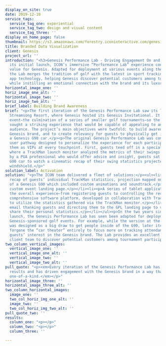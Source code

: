 ```yaml
---
display_on_site: true
date: 2019-12-10
service_tags:
  service_tag_one: experiential
  service_tag_two: design and visual content
  service_tag_three: ''
display_on_home_page: false
thumbnail: https://s3.amazonaws.com/forestry.iconinteractive.com/genesis-thumb.jpg
title: Branded Data Visualization
client: Genesis
project_url: ''
introduction: "<h3>Genesis Performance Lab - Driving Engagement On and Off the Green</h3><p>Since
  its initial launch, ICON’s immersive “Performance Lab” experience continues to drive
  value for Genesis. Adapted for deployment at various events along the PGA Tour,
  the Lab merges the tradition of golf with the latest in sport tracking and mobile
  app technology, helping Genesis discover potential customers among tournament guests
  while instilling an emotional connection with the brand and its luxury automobiles.</p>"
horizontal_image_one: ''
horiz_image_one_alt: ''
horizontal_image_two: ''
horiz_image_two_alt: ''
brief_label: Building Brand Awareness
brief: "<p>The first iteration of the Genesis Performance Lab saw its launch at the
  Streamsong Resort, where Genesis hosted its Genesis Invitational. It was a high-profile
  event—the culmination of a series of smaller golf tournaments—so the client team
  sought a striking experience that would be capable of appealing to an upscale, golf-minded
  audience. The project’s main objectives were twofold: to build awareness of the
  Genesis brand, and to create relevancy for guests to physically get in and experience
  a Genesis G90 car.</p><p>The original Genesis Performance Lab was comprised of a
  user pathway designed to personalize the experience for each participant, treating
  them as VIPs at every touchpoint. First, guests teed off in a special practice area,
  where a TrackMan launch monitor analyzed the metrics of their swings. Then, escorted
  by a PGA professional who would offer advice and insight, guests sat inside a Genesis
  G90 car to watch a cinematic recap of their swing statistics projected onto the
  windshield.</p>"
solution_label: Activation
solution: "<p>The ICON team delivered a fleet of solutions:</p><ul><li><p>A cinematic
  recap of guests’ individual TrackMan statistics, projection mapped onto the windshield
  of a Genesis G90 which included custom animations and soundtrack.</p></li><li><p>A
  custom event landing page.</p></li><li><p>A series of tablet applications to drive
  the overall experience—from registering guests to controlling the recap animations.</p></li><li><p>A
  comprehensive software platform, developed in collaboration with TrackMan Golf,
  to utilize the statistics gathered via the TrackMan monitor.</p></li><li><p>A post-event
  email thanking guests and directing them to the GPL landing page to view and/or
  share their personal statistics.</p></li></ul><p>In the two years since its initial
  launch, the Genesis Performance Lab has seen been adapted for deployment at various
  Genesis-sponsored golf events. For example, while the version at the Genesis Invitational
  was designed as a big draw to get people inside of the G90, later iterations have
  forgone the “car theater” entirely to focus more on tracking attendance and gauging
  guests’ interest in the Genesis brand. The Lab provides an excellent way for the
  client team to discover potential customers among tournament participants.</p>"
two_column_vertical_images:
  vertical_image_one: ''
  vertical_image_one_alt: ''
  vertical_image_two: ''
  vertical_image_two_alt: ''
pull_quote: "<p><em>Every iteration of the Genesis Performance Lab has seen tremendous
  results and has driven engagement with the Genesis brand in a way that is truly
  one-of-a-kind.</em></p>"
horizontal_image_three: ''
horizontal_image_three_alt: ''
two_column_horizontal_images:
  image_one: ''
  two_col_horiz_img_one_alt: ''
  image_two: ''
  two_col_horiz_img_two_alt: ''
pull_quote_two: ''
results:
  column_one: "<p></p>"
  column_two: "<p></p>"
  column_three: ''

---
```

